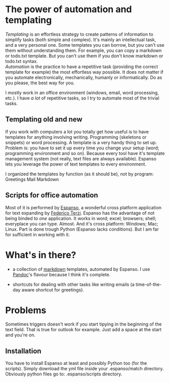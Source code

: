 # The power of automation and templating

*Templating* is an effortless strategy to create patterns of information to simplify tasks (both simple and complex). It's mainly an intellectual task, and a very personal one. Some templates you can borrow, but you can't use them without understanding them. For example, you can copy a markdown or todo.txt template. But you can't use them if you don't know markdown or todo.txt syntax.  
*Automation* is the practice to have a repetitive task (providing the correct template for example) the most effortless way possible. It does not matter if you automate electronically, mechanically, humanly or informatically. Do as you please, the best way for you. 

I mostly work in an office environment (windows, email, word processing, etc.). I have *a lot* of repetitive tasks, so I try to automate most of the trivial tasks.

## Templating old and new
If you work with computers a lot you totally get how useful is to have templates for anything involving writing. Programming (skeletons or snippets) or word processing. A template is a very handy thing to set up.
Problem is: you have to set it up every time you change your setup (word; programming environment and so on). Because every tool have it's template management system (not really, text files are always available).
Espanso lets you leverage the power of text templates to every environment.

I organized the templates by function (as it should be), not by program:
Greetings
Mail
Markdown

## Scripts for office automation
Most of it is performed by [Espanso](https://espanso.org/), a wonderful cross platform application for text expanding by [Federico Terzi](https://federicoterzi.com/).
Espanso has the advantage of not being binded to *one* application. It works in word; excel; browsers; shell; everyplace you can type. Almost.
And it's cross platform: Windows; Mac; Linux.
Part is done trough Python (Espanso lacks conditions). But I am far for sufficient in working with it.

# What's in there?
* a collection of [markdown](https://daringfireball.net/projects/markdown/) templates, automated by Espanso. I use [Pandoc](https://pandoc.org/)'s flavour because I think it's complete.

* shortcuts for dealing with other tasks like writing emails (a time-of-the-day aware shortcut for greetings).

# Problems
Sometimes triggers doesn't work if you start tipying in the beginning of the text field. That is true for outlook for example. Just add a space at the start and you're on.

## Installation
You have to install Espanso at least and possibly Python too (for the scripts).
Simply download the yml file inside your .espanso/match directory. Obviously python files go to: .espanso/scripts directory.

